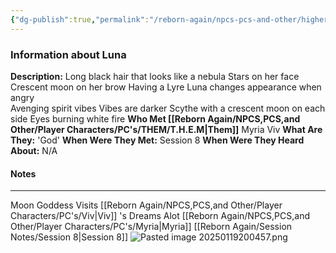 ```yaml
---
{"dg-publish":true,"permalink":"/reborn-again/npcs-pcs-and-other/higher-powers/luna/"}
---
```


### Information about Luna
**Description:** Long black hair that looks like a nebula
Stars on her face 
Crescent moon on her brow 
Having a Lyre 
Luna changes appearance when angry  
Avenging spirit vibes 
Vibes are darker 
Scythe with a crescent moon on each side 
Eyes burning white fire 
**Who Met [[Reborn Again/NPCS,PCS,and Other/Player Characters/PC's/THEM/T.H.E.M\|Them]]** Myria Viv
**What Are They:** 'God'
**When Were They Met:** Session 8
**When Were They Heard About:** N/A

#### Notes
---
Moon Goddess Visits [[Reborn Again/NPCS,PCS,and Other/Player Characters/PC's/Viv\|Viv]] 's Dreams Alot 
[[Reborn Again/NPCS,PCS,and Other/Player Characters/PC's/Myria\|Myria]]
[[Reborn Again/Session Notes/Session 8\|Session 8]]
![Pasted image 20250119200457.png](/img/user/Pasted%20image%2020250119200457.png)